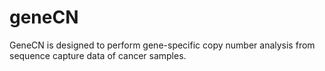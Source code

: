 # geneCN

GeneCN is designed to perform gene-specific copy number analysis from sequence capture data of cancer samples. 
